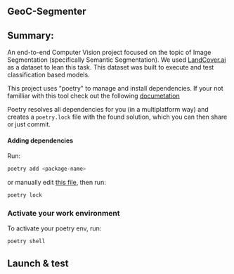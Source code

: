 ## GeoC-Segmenter
## Summary:
An end-to-end Computer Vision project focused on the topic of Image Segmentation (specifically Semantic Segmentation).
We used [LandCover.ai](https://landcover.ai.linuxpolska.com/) as a dataset to lean this task. This dataset was built to execute and test classification based models.


This project uses "poetry" to manage and install dependencies. If your not familliar with this tool check out the following [documetation](https://python-poetry.org/docs/)

Poetry resolves all dependencies for you (in a multiplatform way) and creates a `poetry.lock` file with the found solution, which you can then share or just commit.

#### Adding dependencies

Run:

```bash
poetry add <package-name>
```

or manually edit [this file](./pyproject.toml), then run:

```bash
poetry lock
```

### Activate your work environment

To activate your poetry env, run:

```bash
poetry shell
```

## Launch & test 






